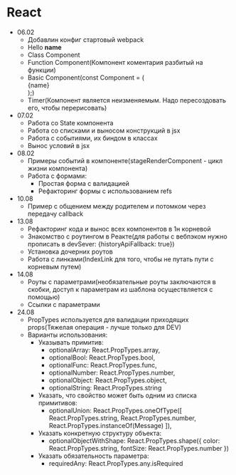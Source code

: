# React

- 06.02
    - Добавлин конфиг стартовый webpack
    - Hello **name**
    - Class Component
    - Function Component(Компонент коментария разбитый на функции)
    - Basic Component(const Component = (<div>{name}</div>);)
    - Timer(Компонент является неизменяемым. Надо пересоздовать его, чтобы перерисовать)
- 07.02
    - Работа со State компонента
    - Работа со списками и выносом конструкций в jsx
    - Работа с событиями, их биндом в классах
    - Вынос условий в jsx
- 08.02
    - Примеры событий в компоненте(stageRenderComponent - цикл жизни компонента)
    - Работа с формами:
        - Простая форма с валидацией
        - Рефакторинг формы с использованием refs
- 10.08
    - Пример с общением между родителем и потомком через передачу callback
- 13.08
    - Рефакторинг кода и вынос всех компонентов в 1н корневой
    - Знакомство с роутингом в Реакте(для работы с вебпэком нужно прописать в devSever: {historyApiFallback: true})
    - Установка дочерних роутов
    - Работа с линками(IndexLink для того, чтобы не путать пути с корневым путем)
- 14.08
    - Роуты с параметрами(необязательные роуты заключаются в скобки, доступ к параметрам из шаблона осуществляется с помощью)
    - Ссылки с параметрами
- 24.08
    - PropTypes используется для валидации приходящих props(Тяжелая операция - лучше только для DEV)
    - Варианты использования:
        - Указывать примитив:
            - optionalArray: React.PropTypes.array,
            - optionalBool: React.PropTypes.bool,
            - optionalFunc: React.PropTypes.func,
            - optionalNumber: React.PropTypes.number,
            - optionalObject: React.PropTypes.object,
            - optionalString: React.PropTypes.string
        - Указать, что свойство может быть одним из списка примитивов:
            - optionalUnion: React.PropTypes.oneOfType([
                React.PropTypes.string,
                React.PropTypes.number,
                React.PropTypes.instanceOf(Message)
              ]),
        - Указать конкретную структуру объекта:
            - optionalObjectWithShape: React.PropTypes.shape({
                 color: React.PropTypes.string,
                 fontSize: React.PropTypes.number
              })
        - Указать обязательность параметра:
            - requiredAny: React.PropTypes.any.isRequired